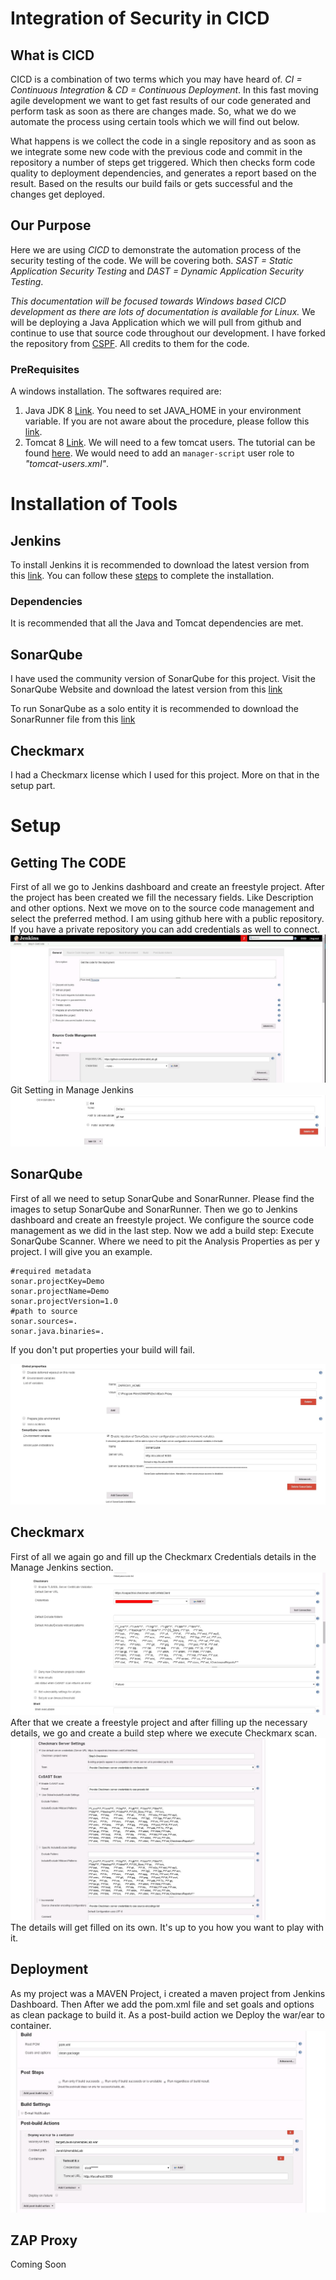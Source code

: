 # Integration of Security in CICD

## What is CICD

CICD is a combination of two terms which you may have heard of. *CI = Continuous Integration* & *CD = Continuous Deployment*. In this fast moving agile development we want to get fast results of our code generated and perform task as soon as there are changes made. So, what we do we automate the process using certain tools which we will find out below.

What happens is we collect the code in a single repository and as soon as we integrate some new code with the previous code and commit in the repository a number of steps get triggered. Which then checks form code quality to deployment dependencies, and generates a report based on the result. Based on the results our build fails or gets successful and the changes get deployed.


## Our Purpose

Here we are using *CICD* to demonstrate the automation process of the security testing of the code. We will be covering both. *SAST = Static Application Security Testing* and *DAST = Dynamic Application Security Testing*.

*This documentation will be focused towards Windows based CICD development as there are lots of documentation is available for Linux.*
We will be deploying a Java Application which we will pull from github and continue to use that source code throughout our development. I have forked the repository from [CSPF](https://github.com/CSPF-Founder). All credits to them for the code.

### PreRequisites
A windows installation. The softwares required are:

1. Java JDK 8 [Link](https://www.oracle.com/technetwork/java/javaee/downloads/jdk8-downloads-2133151.html). You need to set JAVA_HOME in your environment variable. If you are not aware about the procedure, please follow this [link](https://confluence.atlassian.com/doc/setting-the-java_home-variable-in-windows-8895.html).
2. Tomcat 8 [Link](https://tomcat.apache.org/download-80.cgi). We will need to a few tomcat users. The tutorial can be found [here](https://www.hivelocity.net/kb/how-to-add-user-to-tomcat/). We would need to add an `manager-script` user role to *"tomcat-users.xml"*.


# Installation of Tools

## Jenkins

To install Jenkins it is recommended to download the latest version from this [link](https://jenkins.io/download/). You can follow these [steps](https://dzone.com/articles/how-to-install-jenkins-on-windows) to complete the installation.

### Dependencies

It is recommended that all the Java and Tomcat dependencies are met.

## SonarQube

I have used the community version of SonarQube for this project.
Visit the SonarQube Website and download the latest version from this [link](https://www.sonarqube.org/downloads/)

To run SonarQube as a solo entity it is recommended to download the SonarRunner file from this [link](https://docs.sonarqube.org/display/SONARQUBE45/Installing+and+Configuring+SonarQube+Runner)

## Checkmarx

I had a Checkmarx license which I used for this project. More on that in the setup part.



# Setup

## Getting The CODE

First of all we go to Jenkins dashboard and create an freestyle project. After the project has been created we fill the necessary fields. Like Description and other options.
Next we move on to the source code management and select the preferred method. I am using github here with a public repository. If you have a private repository you can add credentials as well to connect.
![github](/Images/GetCode.jpg)
Git Setting in Manage Jenkins
![git](/Images/Git.jpg)

## SonarQube
 
First of all we need to setup SonarQube and SonarRunner. Please find the images to setup SonarQube and SonarRunner.
Then we go to Jenkins dashboard and create an freestyle project. We configure the source code management as we did in the last step.
Now we add a build step: Execute SonarQube Scanner. Where we need to pit the Analysis Properties as per y project. I will give you an example.

``` SonarQube
#required metadata
sonar.projectKey=Demo
sonar.projectName=Demo
sonar.projectVersion=1.0
#path to source
sonar.sources=.
sonar.java.binaries=.
```
If you don't put properties your build will fail.

![SonarQube](/Images/GobalSettings.jpg)


## Checkmarx

First of all we again go and fill up the Checkmarx Credentials details in the Manage Jenkins section. 
![CheckMarx-1](/Images/ManageJenkins_Checkmarx.jpg)
After that we create a freestyle project and after filling up the necessary details, we go and create a build step where we execute Checkmarx scan.
![CheckMarx-2](/Images/Checkmarx-2.jpg)
The details will get filled on its own. It's up to you how you want to play with it.

## Deployment

As my project was a MAVEN Project, i created a maven project from Jenkins Dashboard. Then After we add the pom.xml file and set goals and options as clean package to build it.
As a post-build action we Deploy the war/ear to  container.
![Deploy-1](/Images/Deploy-1.jpg)

## ZAP Proxy

Coming Soon
